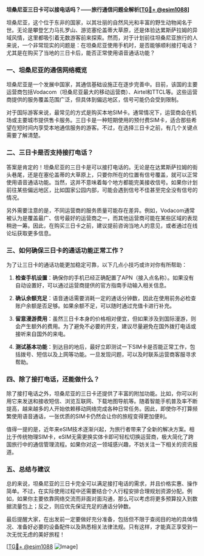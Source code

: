 **坦桑尼亚三日卡可以接电话吗？——旅行通信问题全解析[[TG💪+ @esim1088](https://t.me/s/esim1088)]**

坦桑尼亚，这个位于东非的国家，以其壮丽的自然风光和丰富的野生动物闻名于世。无论是攀登乞力马扎罗山、游览塞伦盖蒂大草原，还是体验达累斯萨拉姆的异域风情，这里都吸引着无数游客前来探索。然而，对于计划前往坦桑尼亚旅行的人来说，一个非常现实的问题是：在坦桑尼亚使用手机时，是否能够顺利接打电话？尤其是在购买了当地的三日卡后，能否正常使用语音通话功能？

### 一、坦桑尼亚的通信网络概览

坦桑尼亚是一个发展中国家，其通信基础设施正在逐步完善中。目前，该国的主要运营商包括Vodacom（坦桑尼亚最大的移动运营商）、Airtel和TTCL等。这些运营商提供的服务覆盖范围广泛，但具体到偏远地区，信号可能仍会受到限制。

对于国际游客来说，最常见的方式是购买本地SIM卡。通常情况下，运营商会在机场或主要城市提供售卡服务。三日卡是一种短期使用的预付费SIM卡，适合那些希望在短时间内享受本地通信服务的游客。不过，在选择三日卡之前，有几个关键点需要了解清楚。

### 二、三日卡是否支持接打电话？

答案是肯定的！坦桑尼亚的三日卡是可以接打电话的。无论是在达累斯萨拉姆的街头巷尾，还是在塞伦盖蒂的大草原上，只要你所在的位置有信号覆盖，就可以正常使用语音通话功能。当然，这并不意味着每个地方都能完美接收信号。如果你计划前往某些偏远地区，比如国家公园内部，可能会遇到信号不佳甚至完全没有信号的情况。

另外需要注意的是，不同运营商的服务质量可能存在差异。例如，Vodacom通常被认为是覆盖最广、信号最好的运营商之一，而其他运营商可能在某些区域的表现稍逊一筹。因此，在购买三日卡之前，建议提前咨询当地人的意见，或者通过在线论坛获取更多信息。

### 三、如何确保三日卡的通话功能正常工作？

为了让三日卡的通话功能更加稳定可靠，以下几点小技巧或许对你有所帮助：

1. **检查手机设置**：确保你的手机已经正确配置了APN（接入点名称）。如果没有自动设置好，可以通过运营商提供的官方指南手动输入相关信息。
   
2. **确认余额充足**：语音通话需要消耗一定的通话分钟数，因此在使用前务必检查账户余额是否足够。如果余额不足，可以随时通过充值卡进行补充。

3. **留意漫游费用**：虽然三日卡本身的价格相对便宜，但如果涉及到国际漫游，则会产生额外的费用。为了避免不必要的开支，建议尽量避免在国外拨打电话或接听来自国外的来电。

4. **测试基本功能**：到达目的地后，最好立即测试一下SIM卡是否能正常工作，包括拨号、短信以及上网等功能。一旦发现问题，可以及时联系运营商客服寻求帮助。

### 四、除了接打电话，还能做什么？

除了接打电话之外，坦桑尼亚的三日卡还提供了丰富的附加功能。比如，你可以利用它来发送和接收短信、浏览互联网、下载地图导航等。随着智能手机普及率不断提高，越来越多的人开始依赖移动网络完成各种日常任务。因此，即使你不打算频繁使用语音通话，一张优质的SIM卡仍然会让你的旅程变得更加便利。

值得一提的是，近年来eSIM技术逐渐兴起，为旅行者带来了全新的解决方案。相比于传统物理SIM卡，eSIM无需更换实体卡即可轻松切换运营商，极大简化了跨国旅行中的通信管理流程。如果你对这一领域感兴趣，不妨关注一下相关的资讯报道。

### 五、总结与建议

总的来说，坦桑尼亚的三日卡完全可以满足接打电话的需求，并且价格实惠、操作简单。不过，在实际使用过程中还需要结合个人行程安排合理规划资源分配。例如，如果你主要依靠网络交流而非面对面沟通，那么可以考虑将更多预算投入到数据流量包上；反之，则应优先保证充足的通话分钟数。

最后提醒大家，在出发前一定要做好充分准备，包括但不限于查阅目的地的具体情况、准备好必要的设备配件以及熟悉相关法律法规。只有这样，才能真正享受到一次无忧无虑的美好旅程！

[[TG💪+ @esim1088](https://t.me/s/esim1088) ![Image](https://i.postimg.cc/4NQfJmqS/Snipaste-2025-05-13-00-14-12.png)]